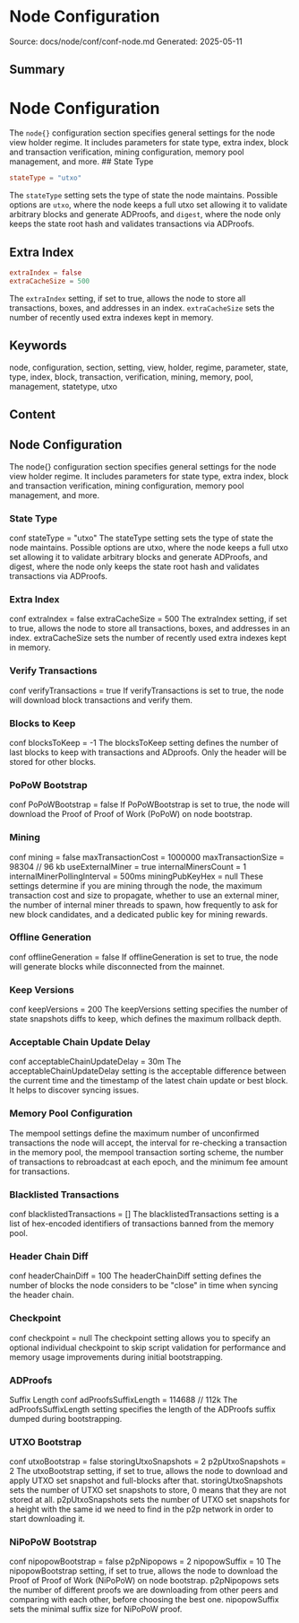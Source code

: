 # Node Configuration
Source: docs/node/conf/conf-node.md
Generated: 2025-05-11

## Summary
# Node Configuration

The `node{}` configuration section specifies general settings for the node view holder regime. It includes parameters for state type, extra index, block and transaction verification, mining configuration, memory pool management, and more. ## State Type
```conf
stateType = "utxo"
```
The `stateType` setting sets the type of state the node maintains. Possible options are `utxo`, where the node keeps a full utxo set allowing it to validate arbitrary blocks and generate ADProofs, and `digest`, where the node only keeps the state root hash and validates transactions via ADProofs.

## Extra Index
```conf
extraIndex = false
extraCacheSize = 500
```
The `extraIndex` setting, if set to true, allows the node to store all transactions, boxes, and addresses in an index. `extraCacheSize` sets the number of recently used extra indexes kept in memory.

## Keywords
node, configuration, section, setting, view, holder, regime, parameter, state, type, index, block, transaction, verification, mining, memory, pool, management, statetype, utxo

## Content
## Node Configuration
The node{} configuration section specifies general settings for the node view holder regime. It includes parameters for state type, extra index, block and transaction verification, mining configuration, memory pool management, and more.

### State Type
conf
stateType = "utxo"
The stateType setting sets the type of state the node maintains. Possible options are utxo, where the node keeps a full utxo set allowing it to validate arbitrary blocks and generate ADProofs, and digest, where the node only keeps the state root hash and validates transactions via ADProofs.

### Extra Index
conf
extraIndex = false
extraCacheSize = 500
The extraIndex setting, if set to true, allows the node to store all transactions, boxes, and addresses in an index. extraCacheSize sets the number of recently used extra indexes kept in memory.

### Verify Transactions
conf
verifyTransactions = true
If verifyTransactions is set to true, the node will download block transactions and verify them.

### Blocks to Keep
conf
blocksToKeep = -1
The blocksToKeep setting defines the number of last blocks to keep with transactions and ADproofs. Only the header will be stored for other blocks.

### PoPoW Bootstrap
conf
PoPoWBootstrap = false
If PoPoWBootstrap is set to true, the node will download the Proof of Proof of Work (PoPoW) on node bootstrap.

### Mining
conf
mining = false
maxTransactionCost = 1000000
maxTransactionSize = 98304 // 96 kb
useExternalMiner = true
internalMinersCount = 1
internalMinerPollingInterval = 500ms
miningPubKeyHex = null
These settings determine if you are mining through the node, the maximum transaction cost and size to propagate, whether to use an external miner, the number of internal miner threads to spawn, how frequently to ask for new block candidates, and a dedicated public key for mining rewards.

### Offline Generation
conf
offlineGeneration = false
If offlineGeneration is set to true, the node will generate blocks while disconnected from the mainnet.

### Keep Versions
conf
keepVersions = 200
The keepVersions setting specifies the number of state snapshots diffs to keep, which defines the maximum rollback depth.

### Acceptable Chain Update Delay
conf
acceptableChainUpdateDelay = 30m
The acceptableChainUpdateDelay setting is the acceptable difference between the current time and the timestamp of the latest chain update or best block. It helps to discover syncing issues.

### Memory Pool Configuration
The mempool settings define the maximum number of unconfirmed transactions the node will accept, the interval for re-checking a transaction in the memory pool, the mempool transaction sorting scheme, the number of transactions to rebroadcast at each epoch, and the minimum fee amount for transactions.

### Blacklisted Transactions
conf
blacklistedTransactions = []
The blacklistedTransactions setting is a list of hex-encoded identifiers of transactions banned from the memory pool.

### Header Chain Diff
conf
headerChainDiff = 100
The headerChainDiff setting defines the number of blocks the node considers to be "close" in time when syncing the header chain.

### Checkpoint
conf
checkpoint = null
The checkpoint setting allows you to specify an optional individual checkpoint to skip script validation for performance and memory usage improvements during initial bootstrapping.

### ADProofs
Suffix Length
conf
adProofsSuffixLength = 114688 // 112k
The adProofsSuffixLength setting specifies the length of the ADProofs suffix dumped during bootstrapping.

### UTXO Bootstrap
conf
utxoBootstrap = false
storingUtxoSnapshots = 2
p2pUtxoSnapshots = 2
The utxoBootstrap setting, if set to true, allows the node to download and apply UTXO set snapshot and full-blocks after that. storingUtxoSnapshots sets the number of UTXO set snapshots to store, 0 means that they are not stored at all. p2pUtxoSnapshots sets the number of UTXO set snapshots for a height with the same id we need to find in the p2p network in order to start downloading it.

### NiPoPoW Bootstrap
conf
nipopowBootstrap = false
p2pNipopows = 2
nipopowSuffix = 10
The nipopowBootstrap setting, if set to true, allows the node to download the Proof of Proof of Work (NiPoPoW) on node bootstrap. p2pNipopows sets the number of different proofs we are downloading from other peers and comparing with each other, before choosing the best one. nipopowSuffix sets the minimal suffix size for NiPoPoW proof.
